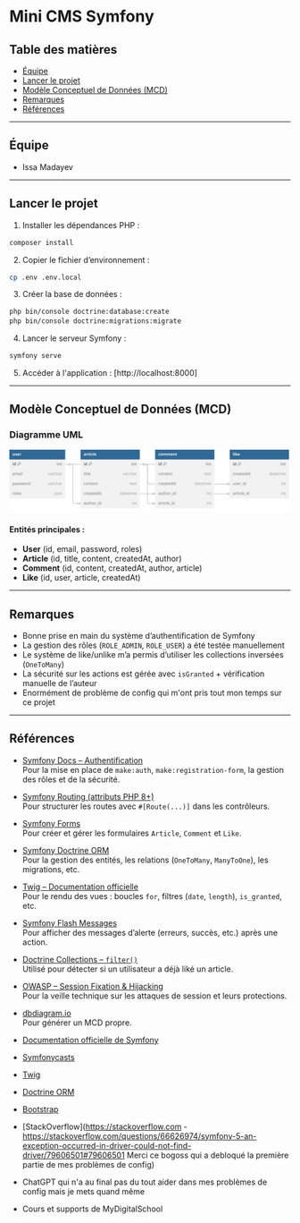 # Mini CMS Symfony

## Table des matières

- [Équipe](#-équipe)
- [Lancer le projet](#-lancer-le-projet)
- [Modèle Conceptuel de Données (MCD)](#-modèle-conceptuel-de-données-mcd)
- [Remarques](#-remarques)
- [Références](#-références)

---

## Équipe

- Issa Madayev

---

## Lancer le projet

1. Installer les dépendances PHP :

```bash
composer install
```

2. Copier le fichier d’environnement :

```bash
cp .env .env.local
```

3. Créer la base de données :

```bash
php bin/console doctrine:database:create
php bin/console doctrine:migrations:migrate
```

4. Lancer le serveur Symfony :

```bash
symfony serve
```

5. Accéder à l'application :
[http://localhost:8000]
---

## Modèle Conceptuel de Données (MCD)

### Diagramme UML

![MCD](docs/MCD.svg)

#### Entités principales :

- **User** (id, email, password, roles)
- **Article** (id, title, content, createdAt, author)
- **Comment** (id, content, createdAt, author, article)
- **Like** (id, user, article, createdAt)

---

## Remarques

- Bonne prise en main du système d’authentification de Symfony
- La gestion des rôles (`ROLE_ADMIN`, `ROLE_USER`) a été testée manuellement
- Le système de like/unlike m’a permis d’utiliser les collections inversées (`OneToMany`)
- La sécurité sur les actions est gérée avec `isGranted` + vérification manuelle de l’auteur
- Enormément de problème de config qui m'ont pris tout mon temps sur ce projet

---

## Références
- [Symfony Docs – Authentification](https://symfony.com/doc/current/security.html)  
  Pour la mise en place de `make:auth`, `make:registration-form`, la gestion des rôles et de la sécurité.

- [Symfony Routing (attributs PHP 8+)](https://symfony.com/doc/current/routing.html#using-attributes)  
  Pour structurer les routes avec `#[Route(...)]` dans les contrôleurs.

- [Symfony Forms](https://symfony.com/doc/current/forms.html)  
  Pour créer et gérer les formulaires `Article`, `Comment` et `Like`.

- [Symfony Doctrine ORM](https://symfony.com/doc/current/doctrine.html)  
  Pour la gestion des entités, les relations (`OneToMany`, `ManyToOne`), les migrations, etc.

- [Twig – Documentation officielle](https://twig.symfony.com/doc/)  
  Pour le rendu des vues : boucles `for`, filtres (`date`, `length`), `is_granted`, etc.

- [Symfony Flash Messages](https://symfony.com/doc/current/controller.html#flash-messages)  
  Pour afficher des messages d’alerte (erreurs, succès, etc.) après une action.

- [Doctrine Collections – `filter()`](https://www.doctrine-project.org/projects/doctrine-collections/en/1.6/index.html)  
  Utilisé pour détecter si un utilisateur a déjà liké un article.

- [OWASP – Session Fixation & Hijacking](https://owasp.org/www-community/attacks/Session_fixation)  
  Pour la veille technique sur les attaques de session et leurs protections.

- [dbdiagram.io](https://dbdiagram.io/home)  
  Pour générer un MCD propre.

- [Documentation officielle de Symfony](https://symfony.com/doc)
- [Symfonycasts](https://symfonycasts.com/)
- [Twig](https://twig.symfony.com/doc/)
- [Doctrine ORM](https://www.doctrine-project.org/projects/orm.html)
- [Bootstrap](https://getbootstrap.com/)
- [StackOverflow](https://stackoverflow.com - https://stackoverflow.com/questions/66626974/symfony-5-an-exception-occurred-in-driver-could-not-find-driver/79606501#79606501 Merci ce bogoss qui a debloqué la première partie de mes problèmes de config)
- ChatGPT qui n'a au final pas du tout aider dans mes problèmes de config mais je mets quand même
- Cours et supports de MyDigitalSchool